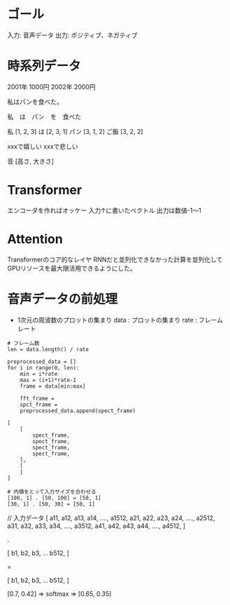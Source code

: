 # ゴール

入力: 音声データ
出力: ポジティブ、ネガティブ


# 時系列データ

2001年 1000円
2002年 2000円

私はパンを食べた。

私　は　パン　を　食べた

私 [1, 2, 3]
は [2, 3, 1]
パン [3, 1, 2]
ご飯 [3, 2, 2]

xxxで嬉しい
xxxで悲しい

音 [高さ, 大きさ]


# Transformer

エンコーダを作ればオッケー
入力↑に書いたベクトル
出力は数値-1〜1


# Attention

Transformerのコア的なレイヤ
RNNだと並列化できなかった計算を並列化してGPUリソースを最大限活用できるようにした。


# 音声データの前処理

- 1次元の周波数のプロットの集まり
data : プロットの集まり
rate : フレームレート

```
# フレーム数
len = data.length() / rate

preprocessed_data = []
for i in range(0, len):
	min = i*rate
	max = (i+1)*rate-1
	frame = data[min:max]

	fft_frame =
	spct_frame =
	preprocessed_data.append(spect_frame)

[
	[
		spect_frame,
		spect_frame,
		spect_frame,
		spect_frame,
	],
	[
	]
]

# 内積をとって入力サイズを合わせる
[100, 1] . [50, 100] = [50, 1]
[30, 1] . [50, 30] = [50, 1]
```


//	入力データ
[
	a11, a12, a13, a14, ...., a1512,
	a21, a22, a23, a24, ...., a2512,
	a31, a32, a33, a34, ...., a3512,
	a41, a42, a43, a44, ...., a4512,
]

.

[
	b1,
	b2,
	b3,
	...
	b512,
]

=

[
	b1,
	b2,
	b3,
	...
	b512,
]

[0.7, 0.42] => softmax => [0.65, 0.35]
